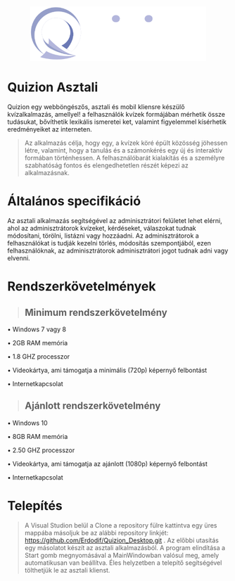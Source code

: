 
<p align="center"><img src="Projekt/Images/quizion_logo.png" width="400"></p>

# Quizion Asztali


Quizion egy webböngészős, asztali és mobil kliensre készülő kvízalkalmazás, amellyel!
a felhasználók kvízek formájában mérhetik össze tudásukat, bővíthetik lexikális ismeretei
ket, valamint figyelemmel kísérhetik eredményeiket az interneten.

>Az alkalmazás célja, hogy egy, a kvízek köré épült közösség jöhessen létre, valamint, hogy a tanulás és a számonkérés egy új és interaktív formában történhessen. A felhasználóbarát kialakítás és a személyre szabhatóság fontos és elengedhetetlen részét képezi az alkalmazásnak.

# Általános specifikáció
Az asztali alkalmazás segítségével az adminisztrátori felületet lehet elérni, ahol az adminisztrátorok kvízeket, kérdéseket, válaszokat tudnak módosítani, törölni, listázni vagy hozzáadni. Az adminisztrátorok a felhasználókat is tudják kezelni törlés, módosítás szempontjából, ezen felhasználóknak, az adminisztrátorok adminisztrátori jogot tudnak adni vagy elvenni.


# Rendszerkövetelmények


>## Minimum rendszerkövetelmény
•	Windows 7 vagy 8

•	2GB RAM memória

•	1.8 GHZ processzor

•	Videokártya, ami támogatja a minimális (720p) képernyő felbontást

•	Internetkapcsolat

>
>## Ajánlott rendszerkövetelmény
•	Windows 10

•	8GB RAM memória

•	2.50 GHZ processzor

•	Videokártya, ami támogatja az ajánlott (1080p) képernyő felbontást

•	Internetkapcsolat


# Telepítés

>A Visual Studion belül a Clone a repository fülre kattintva egy üres mappába másoljuk be az alábbi repository linkjét: https://github.com/Erdodif/Quizion_Desktop.git . Az előbbi utasítás egy másolatot készít az asztali alkalmazásból. A program elindítása a Start gomb megnyomásával a MainWindowban valósul meg, amely automatikusan van beállítva. Éles helyzetben a telepítő segítségével tölthetjük le az asztali klienst.


